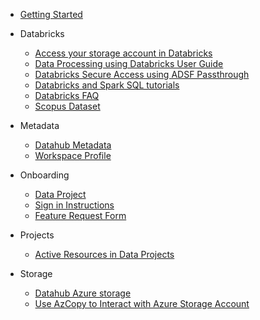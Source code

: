 - [Getting Started](/UserGuide/Getting-Started-SSC.md)

- Databricks
  - [Access your storage account in Databricks](/UserGuide/Databricks/Access-your-storage-account-in-Databricks.md)
  - [Data Processing using Databricks User Guide](/UserGuide/Databricks/Data-Processing-using-Databricks---User-Guide.md)
  - [Databricks Secure Access using ADSF Passthrough](/UserGuide/Databricks/Databricks---Secure-Access-using-ADSF-Passthrough.md)
  - [Databricks and Spark SQL tutorials](/UserGuide/Databricks/Databricks-and-Spark-SQL-tutorials.md)
  - [Databricks FAQ](/UserGuide/Databricks/Databricks-FAQ.md)
  - [Scopus Dataset](/UserGuide/Databricks/Scopus-Dataset.md)

- Metadata
  - [Datahub Metadata](/UserGuide/Metadata/Datahub-Metadata.md)
  - [Workspace Profile](/UserGuide/Metadata/Workspace_Profile.md)

- Onboarding

  - [Data Project](/UserGuide/Onboarding/Data-Project.md)
  - [Sign in Instructions](/UserGuide/Onboarding/Sign-in-Instructions.md)
  - [Feature Request Form](/UserGuide/Feature-Request-Form-for-SSC-DataHub-PoC.md)

- Projects
  - [Active Resources in Data Projects](/UserGuide/Projects/Active-Resources-in-Data-Projects.md)

- Storage
  - [Datahub Azure storage](/UserGuide/Storage/Datahub-AzureStorage.md)
  - [Use AzCopy to Interact with Azure Storage Account](/UserGuide/Storage/Use-AzCopy-to-Interact-with-Azure-Storage-Account.md)
